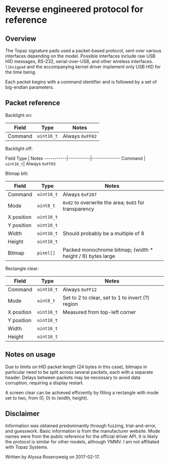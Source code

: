 # Reverse engineered protocol for reference

## Overview

The Topaz signature pads used a packet-based protocol, sent over various interfaces depending on the model. Possible interfaces include raw USB HID messages, RS-232, serial-over-USB, and other wireless interfaces. `libsigpad` and the accompanying kernel driver implement only USB HID for the time being. 

Each packet begins with a command identifier and is followed by a set of big-endian parameters.

## Packet reference

Backlight on:

Field      | Type      | Notes
-----------|-----------|--------------
Command    | `uint16_t`| Always `0xFF02`

Backlight off:

Field        Type      | Notes
-----------|-----------|--------------
Command    | `uint16_t`| Always `0xFF03`

Bitmap blit:

Field      | Type      | Notes
-----------|-----------|--------------
Command    | `uint16_t`| Always `0xF207`
Mode       | `uint8_t` | `0x02` to overwrite the area; `0x03` for transparency
X position | `uint16_t`|
Y position | `uint16_t`|
Width      | `uint16_t`| Should probably be a multiple of 8
Height     | `uint16_t`| 
Bitmap     | `pixel[]` | Packed monochrome bitmap; (width * height / 8) bytes large

Rectangle clear:

Field      | Type      | Notes
-----------|-----------|--------------
Command    | `uint16_t`| Always `0xFF12`
Mode       | `uint8_t` | Set to 2 to clear, set to 1 to invert (?) region
X position | `uint16_t`| Measured from top-left corner
Y position | `uint16_t`|
Width      | `uint16_t`|
Height     | `uint16_t`|


## Notes on usage

Due to limits on HID packet length (24 bytes in this case), bitmaps in particular need to be split across several packets, each with a separate header. Delays between packets may be necessary to avoid data corruption, requiring a display restart.

A screen clear can be achieved efficiently by filling a rectangle with mode set to two, from (0, 0) to (width, height).

## Disclaimer

Information was obtained predominantly through fuzzing, trial-and-error, and guesswork. Basic information is from the manufacturer website. Mode names were from the public reference for the official driver API. It is likely the protocol is similar for other models, although YMMV. I am not affiliated with Topaz Systems.

Written by Alyssa Rosenzweig on 2017-02-17.

